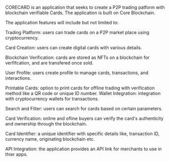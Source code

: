 CORECARD is an application that seeks to create a P2P trading patform with blockchain verifiable Cards.
The application is built on Core Blockchain.

The application features will include but not limited to:

Trading Platform: users can trade cards on a P2P market place using cryptocurrency.

Card Creation: users can create digital cards with various details.

Blockchain Verification: cards are stored as NFTs on a blockchain for verfifcation, and are transfered once sold.

User Profile: users create profile to manage cards, transactions, and interactions.

Printable Cards: option to print cards for offline trading with verification method like a QR code or unique ID number.
Wallet Integration: integration with cryptocurrency wallets for transactions.

Search and Filter: users can search for cards based on certain parameters.

Card Verification: online and ofline buyers can verify the card's authenticity and ownership through the blockchain.

Card Identifier: a unique identifier with specific details like, transaction ID, currency name, originating blockchain etc.

API Integration: the application provides an API link for merchants to use in thier apps. 

